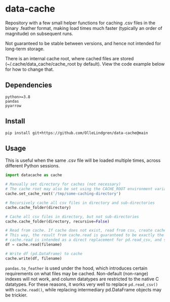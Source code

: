 # data-cache

Repository with a few small helper functions for caching .csv files in the binary .feather format, making load times much faster (typically an order of magnitude) on subsequent runs. 

Not guaranteed to be stable between versions, and hence not intended for long-term storage.

There is an internal cache root, where cached files are stored (~/.cache/data_cache/cache_root by default). View the code example below for how to change that.

## Dependencies

```
python>=3.8
pandas
pyarrow
```

## Install

```
pip install git+https://github.com/OlleLindgren/data-cache@main
```

## Usage

This is useful when the same .csv file will be loaded multiple times, across different Python sessions.

```python
import datacache as cache

# Manually set directory for caches (not necessary)
# The cache root may also be set using the CACHE_ROOT environment variable.
cache.set_cache_root('/tmp/some-caching-directory')

# Recursively cache all csv files in directory and sub-directories
cache.cache_folder(directory)

# Cache all csv files in directory, but not sub-directories
cache.cache_folder(directory, recursive=False)

# Read from cache. If cache does not exist, read from csv, create cache, then read from cache. 
# This way, the result from cache.read is guaranteed to be exactly the same regardless of which method is used.
# cache.read is intended as a direct replacement for pd.read_csv, and supports the same keyword arguments.
df = cache.read(filename)

# Write df (pd.DataFrame) to cache
cache.write(df, filename)
```

`pandas.to_feather` is used under the hood, which introduces certain requirements on what files may be cached. Non-default (non-range) indexes will not work, and column datatypes are restricted to the native C datatypes. For these reasons, it works very well to replace `pd.read_csv()` with `cache.read()`, while replacing intermediary pd.DataFrame objects may be trickier.
